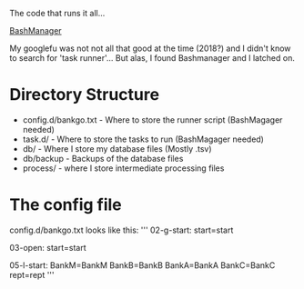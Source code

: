 The code that runs it all...

[BashManager](https://github.com/lingtalfi/bashmanager)


My googlefu was not not all that good at the time (2018?) and I didn't know to search for 'task runner'...  But alas, I found Bashmanager and I latched on.

# Directory Structure
* config.d/bankgo.txt - Where to store the runner script (BashMagager needed)
* task.d/ - Where to store the tasks to run (BashMagager needed)
* db/ - Where I store my database files (Mostly .tsv)
* db/backup - Backups of the database files
* process/ - where I store intermediate processing files

# The config file
config.d/bankgo.txt looks like this:
'''
02-g-start:
start=start

03-open:
start=start

05-l-start:
BankM=BankM
BankB=BankB
BankA=BankA
BankC=BankC
rept=rept
'''
